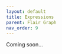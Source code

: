 ```yaml
---
layout: default
title: Expressions
parent: Flair Graph
nav_order: 9
---
```


<i class="fas fa-construction"></i> Coming soon...
